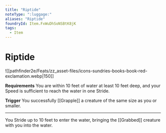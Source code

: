 ```yaml
---
title: "Riptide"
noteType: ":luggage:"
aliases: "Riptide"
foundryId: Item.FxWuDhSoNSBtK8jK
tags:
  - Item
---
```


# Riptide
![[pathfinder2e/Feats/zz_asset-files/icons-sundries-books-book-red-exclamation.webp|150]]

**Requirements** You are within 10 feet of water at least 10 feet deep, and your Speed is sufficient to reach the water in one Stride.

**Trigger** You successfully [[Grapple]] a creature of the same size as you or smaller.

* * *

You Stride up to 10 feet to enter the water, bringing the [[Grabbed]] creature with you into the water.
